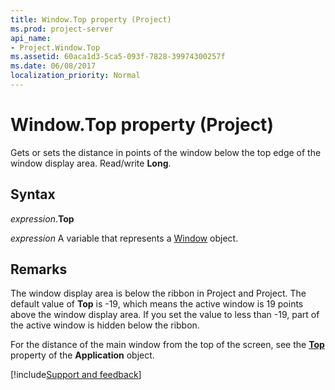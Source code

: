 ```yaml
---
title: Window.Top property (Project)
ms.prod: project-server
api_name:
- Project.Window.Top
ms.assetid: 60aca1d3-5ca5-093f-7828-39974300257f
ms.date: 06/08/2017
localization_priority: Normal
---
```



# Window.Top property (Project)

Gets or sets the distance in points of the window below the top edge of the window display area. Read/write  **Long**.


## Syntax

_expression_.**Top**

_expression_ A variable that represents a [Window](./Project.Window.md) object.


## Remarks

The window display area is below the ribbon in Project and Project. The default value of  **Top** is -19, which means the active window is 19 points above the window display area. If you set the value to less than -19, part of the active window is hidden below the ribbon.

For the distance of the main window from the top of the screen, see the  **[Top](Project.Application.Top.md)** property of the **Application** object.

[!include[Support and feedback](~/includes/feedback-boilerplate.md)]